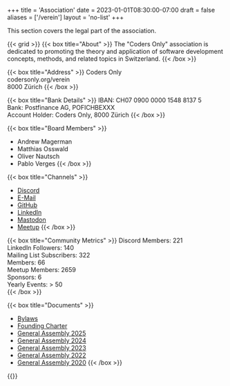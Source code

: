 +++
title = 'Association'
date = 2023-01-01T08:30:00-07:00
draft = false
aliases = ['/verein']
layout = 'no-list'
+++

This section covers the legal part of the association.

{{< grid >}}
{{< box title="About" >}}
The "Coders Only" association is dedicated to promoting the theory and application of software development concepts, methods, and related topics in Switzerland.
{{< /box >}}

{{< box title="Address" >}}
Coders Only  
codersonly.org/verein  
8000 Zürich
{{< /box >}}

{{< box title="Bank Details" >}}
IBAN: CH07 0900 0000 1548 8137 5  
Bank: Postfinance AG, POFICHBEXXX  
Account Holder: Coders Only, 8000 Zürich
{{< /box >}}

{{< box title="Board Members" >}}
- Andrew Magerman
- Matthias Osswald
- Oliver Nautsch
- Pablo Verges
{{< /box >}}

{{< box title="Channels" >}}
- [Discord](https://discord.gg/jWUZsKQvrz)
- [E-Mail](mailto:contact@codersonly.org)
- [GitHub](https://github.com/codersonlych)
- [LinkedIn](https://linkedin.com/company/coders-only)
- [Mastodon](https://mastodon.social/@codersonly)
- [Meetup](https://meetup.com/coders-only)
{{< /box >}}

{{< box title="Community Metrics" >}}
Discord Members: 221  
LinkedIn Followers: 140  
Mailing List Subscribers: 322  
Members: 66  
Meetup Members: 2659  
Sponsors: 6  
Yearly Events: > 50  
{{< /box >}}

{{< box title="Documents" >}}
- [Bylaws](bylaws)
- [Founding Charter](founding-charter)
- [General Assembly 2025](general-assembly-2025)
- [General Assembly 2024](general-assembly-2024)
- [General Assembly 2023](general-assembly-2023)
- [General Assembly 2022](general-assembly-2022)
- [General Assembly 2020](general-assembly-2020)
{{< /box >}}

{{</grid>}}
